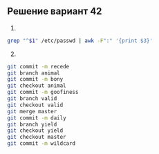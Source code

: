 ## Решение вариант 42 
1.
```bash
grep "^$1" /etc/passwd | awk -F":" '{print $3}'
``` 
 2.
```bash
git commit -m recede
git branch animal
git commit -m bony
git checkout animal
git commit -m goofiness
git branch valid
git checkout valid
git merge master
git commit -m daily
git branch yield
git checkout yield
git checkout master
git commit -m wildcard
```